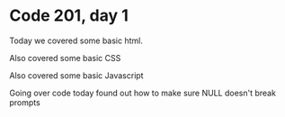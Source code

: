 # Code 201, day 1

Today we covered some basic html.  

Also covered some basic CSS

Also covered some basic Javascript

Going over code today found out how to make sure NULL doesn't break prompts
